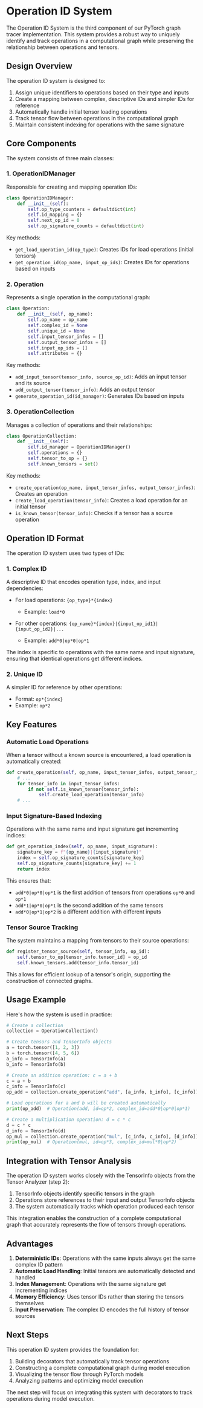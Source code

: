 # Operation ID System

The Operation ID System is the third component of our PyTorch graph tracer implementation. This system provides a robust way to uniquely identify and track operations in a computational graph while preserving the relationship between operations and tensors.

## Design Overview

The operation ID system is designed to:

1. Assign unique identifiers to operations based on their type and inputs
2. Create a mapping between complex, descriptive IDs and simpler IDs for reference
3. Automatically handle initial tensor loading operations
4. Track tensor flow between operations in the computational graph
5. Maintain consistent indexing for operations with the same signature

## Core Components

The system consists of three main classes:

### 1. OperationIDManager

Responsible for creating and mapping operation IDs:

```python
class OperationIDManager:
    def __init__(self):
        self.op_type_counters = defaultdict(int)
        self.id_mapping = {}
        self.next_op_id = 0
        self.op_signature_counts = defaultdict(int)
```

Key methods:
- `get_load_operation_id(op_type)`: Creates IDs for load operations (initial tensors)
- `get_operation_id(op_name, input_op_ids)`: Creates IDs for operations based on inputs

### 2. Operation

Represents a single operation in the computational graph:

```python
class Operation:
    def __init__(self, op_name):
        self.op_name = op_name
        self.complex_id = None
        self.unique_id = None
        self.input_tensor_infos = []
        self.output_tensor_infos = []
        self.input_op_ids = []
        self.attributes = {}
```

Key methods:
- `add_input_tensor(tensor_info, source_op_id)`: Adds an input tensor and its source
- `add_output_tensor(tensor_info)`: Adds an output tensor
- `generate_operation_id(id_manager)`: Generates IDs based on inputs

### 3. OperationCollection

Manages a collection of operations and their relationships:

```python
class OperationCollection:
    def __init__(self):
        self.id_manager = OperationIDManager()
        self.operations = {}
        self.tensor_to_op = {}
        self.known_tensors = set()
```

Key methods:
- `create_operation(op_name, input_tensor_infos, output_tensor_infos)`: Creates an operation
- `create_load_operation(tensor_info)`: Creates a load operation for an initial tensor
- `is_known_tensor(tensor_info)`: Checks if a tensor has a source operation

## Operation ID Format

The operation ID system uses two types of IDs:

### 1. Complex ID

A descriptive ID that encodes operation type, index, and input dependencies:

- For load operations: `{op_type}*{index}`
  - Example: `load*0`

- For other operations: `{op_name}*{index}|{input_op_id1}|{input_op_id2}|...`
  - Example: `add*0|op*0|op*1`

The index is specific to operations with the same name and input signature, ensuring that identical operations get different indices.

### 2. Unique ID

A simpler ID for reference by other operations:

- Format: `op*{index}`
- Example: `op*2`

## Key Features

### Automatic Load Operations

When a tensor without a known source is encountered, a load operation is automatically created:

```python
def create_operation(self, op_name, input_tensor_infos, output_tensor_infos):
    # ...
    for tensor_info in input_tensor_infos:
        if not self.is_known_tensor(tensor_info):
            self.create_load_operation(tensor_info)
    # ...
```

### Input Signature-Based Indexing

Operations with the same name and input signature get incrementing indices:

```python
def get_operation_index(self, op_name, input_signature):
    signature_key = f"{op_name}|{input_signature}"
    index = self.op_signature_counts[signature_key]
    self.op_signature_counts[signature_key] += 1
    return index
```

This ensures that:
- `add*0|op*0|op*1` is the first addition of tensors from operations `op*0` and `op*1`
- `add*1|op*0|op*1` is the second addition of the same tensors
- `add*0|op*1|op*2` is a different addition with different inputs

### Tensor Source Tracking

The system maintains a mapping from tensors to their source operations:

```python
def register_tensor_source(self, tensor_info, op_id):
    self.tensor_to_op[tensor_info.tensor_id] = op_id
    self.known_tensors.add(tensor_info.tensor_id)
```

This allows for efficient lookup of a tensor's origin, supporting the construction of connected graphs.

## Usage Example

Here's how the system is used in practice:

```python
# Create a collection
collection = OperationCollection()

# Create tensors and TensorInfo objects
a = torch.tensor([1, 2, 3])
b = torch.tensor([4, 5, 6])
a_info = TensorInfo(a)
b_info = TensorInfo(b)

# Create an addition operation: c = a + b
c = a + b
c_info = TensorInfo(c)
op_add = collection.create_operation("add", [a_info, b_info], [c_info])

# Load operations for a and b will be created automatically
print(op_add)  # Operation(add, id=op*2, complex_id=add*0|op*0|op*1)

# Create a multiplication operation: d = c * c
d = c * c
d_info = TensorInfo(d)
op_mul = collection.create_operation("mul", [c_info, c_info], [d_info])
print(op_mul)  # Operation(mul, id=op*3, complex_id=mul*0|op*2)
```

## Integration with Tensor Analysis

The operation ID system works closely with the TensorInfo objects from the Tensor Analyzer (step 2):

1. TensorInfo objects identify specific tensors in the graph
2. Operations store references to their input and output TensorInfo objects
3. The system automatically tracks which operation produced each tensor

This integration enables the construction of a complete computational graph that accurately represents the flow of tensors through operations.

## Advantages

1. **Deterministic IDs**: Operations with the same inputs always get the same complex ID pattern
2. **Automatic Load Handling**: Initial tensors are automatically detected and handled
3. **Index Management**: Operations with the same signature get incrementing indices
4. **Memory Efficiency**: Uses tensor IDs rather than storing the tensors themselves
5. **Input Preservation**: The complex ID encodes the full history of tensor sources

## Next Steps

This operation ID system provides the foundation for:

1. Building decorators that automatically track tensor operations
2. Constructing a complete computational graph during model execution
3. Visualizing the tensor flow through PyTorch models
4. Analyzing patterns and optimizing model execution

The next step will focus on integrating this system with decorators to track operations during model execution.
